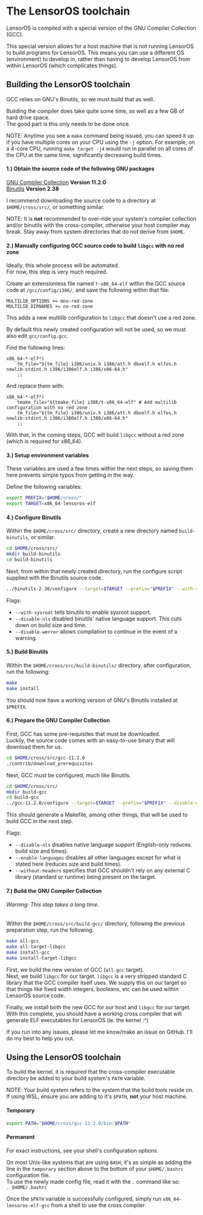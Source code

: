 # The LensorOS toolchain
LensorOS is compiled with a special version of the GNU Compiler Collection (GCC).

This special version allows for a host machine that is not running LensorOS to build programs for LensorOS. This means you can use a different OS (environment) to develop in, rather than having to develop LensorOS from within LensorOS (which complicates things).

## Building the LensorOS toolchain
GCC relies on GNU's Binutils, so we must build that as well.

Building the compiler does take quite some time, as well as a few GB of hard drive space. \
The good part is this only needs to be done once.

NOTE: Anytime you see a `make` command being issued, you can speed it up if you have multiple cores on your CPU using the `-j` option. For example, on a 4-core CPU, running `make target -j4` would run in parallel on all cores of the CPU at the same time, significantly decreasing build times.

#### 1.) Obtain the source code of the following GNU packages
[GNU Compiler Collection](https://www.gnu.org/software/gcc/) **Version 11.2.0** \
[Binutils](https://www.gnu.org/software/binutils/) **Version 2.38**

I recommend downloading the source code to a directory at `$HOME/cross/src/`, or something similar.

NOTE: It is **not** recommended to over-ride your system's compiler collection and/or binutils with the cross-compiler, otherwise your host compiler may break. Stay away from system directories that do not derive from `$HOME`.

#### 2.) Manually configuring GCC source code to build `libgcc` with no red zone
Ideally, this whole process will be automated. \
For now, this step is very much required.

Create an extensionless file named `t-x86_64-elf` within the GCC source code at `/gcc/config/i386/`, and save the following within that file:
```
MULTILIB_OPTIONS += mno-red-zone
MULTILIB_DIRNAMES += no-red-zone
```

This adds a new multilib configuration to `libgcc` that doesn't use a red zone.

By default this newly created configuration will not be used, so we must also edit `gcc/config.gcc`.

Find the following lines:
```
x86_64-*-elf*)
	tm_file="${tm_file} i386/unix.h i386/att.h dbxelf.h elfos.h newlib-stdint.h i386/i386elf.h i386/x86-64.h"
	;;
```
And replace them with:
```
x86_64-*-elf*)
	tmake_file="${tmake_file} i386/t-x86_64-elf" # Add multilib configuration with no red zone
	tm_file="${tm_file} i386/unix.h i386/att.h dbxelf.h elfos.h newlib-stdint.h i386/i386elf.h i386/x86-64.h"
	;;
```

With that, in the coming steps, GCC will build `libgcc` without a red zone (which is required for x86_64).

#### 3.) Setup environment variables
These variables are used a few times within the next steps, so saving them here prevents simple typos from getting in the way.

Define the following variables:
```bash
export PREFIX="$HOME/cross/"
export TARGET=x86_64-lensoros-elf
```

#### 4.) Configure Binutils
Within the `$HOME/cross/src/` directory, create a new directory named `build-binutils`, or similar.
```bash
cd $HOME/cross/src/
mkdir build-binutils
cd build-binutils
```

Next, from within that newly created directory, run the configure script supplied with the Binutils source code.
```bash
../binutils-2.38/configure --target=$TARGET --prefix="$PREFIX" --with-sysroot --disable-nls --disable-werror
```

Flags:
- `--with-sysroot` tells binutils to enable sysroot support.
- `--disable-nls` disabled binutils' native language support. This cuts down on build size and time.
- `--disable-werror` allows compilation to continue in the event of a warning.

#### 5.) Build Binutils
Within the `$HOME/cross/src/build-binutils/` directory, after configuration, run the following:
```bash
make
make install
```

You should now have a working version of GNU's Binutils installed at `$PREFIX`.

#### 6.) Prepare the GNU Compiler Collection
First, GCC has some pre-requisites that must be downloaded. \
Luckily, the source code comes with an easy-to-use binary that will download them for us.
```bash
cd $HOME/cross/src/gcc-11.2.0
./contrib/download_prerequisites
```

Next, GCC must be configured, much like Binutils.
```bash
cd $HOME/cross/src/
mkdir build-gcc
cd build-gcc
../gcc-11.2.0/configure --target=$TARGET --prefix="$PREFIX" --disable-nls --enable-languages=c,c++ --without-headers
```

This should generate a Makefile, among other things, that will be used to build GCC in the next step.

Flags:
- `--disable-nls` disables native language support (English-only reduces build size and times).
- `--enable-languages` disables all other languages except for what is stated here (reduces size and build times).
- `--without-headers` specifies that GCC shouldn't rely on any external C library (standard or runtime) being present on the target.

#### 7.) Build the GNU Compiler Collection
###### Warning: This step takes a long time.
Within the `$HOME/cross/src/build-gcc/` directory, following the previous preparation step, run the following:
```bash
make all-gcc
make all-target-libgcc
make install-gcc
make install-target-libgcc
```

First, we build the new version of GCC (`all-gcc` target). \
Next, we build `libgcc` for our target. `libgcc` is a very stripped standard C library that the GCC compiler itself uses. We supply this on our target so that things like fixed width integers, booleans, etc can be used within LensorOS source code.

Finally, we install both the new GCC for our host and `libgcc` for our target. With this complete, you should have a working cross compiler that will generate ELF executables for LensorOS (ie. the kernel :^)

If you run into any issues, please let me know/make an issue on GitHub. I'll do my best to help you out.

## Using the LensorOS toolchain
To build the kernel, it is required that the cross-compiler executable directory be added to your build system's `PATH` variable.

NOTE: Your build system refers to the system that the build tools reside on. \
If using WSL, ensure you are adding to it's `$PATH`, **not** your host machine. 

#### Temporary
```bash
export PATH="$HOME/cross/gcc-11.2.0/bin:$PATH"
```
#### Permanent
For exact instructions, see your shell's configuration options.

On most Unix-like systems that are using `BASH`, it's as simple as adding the line in the `temporary` section above to the bottom of your `$HOME/.bashrc` configuration file. \
To use the newly made config file, read it with the `.` command like so: \
`. $HOME/.bashrc`

Once the `$PATH` variable is successfully configured, simply run `x86_64-lensoros-elf-gcc` from a shell to use the cross compiler.
